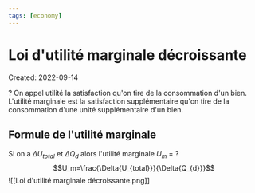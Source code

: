 ```yaml
---
tags: [economy] 
---
```

# Loi d'utilité marginale décroissante
Created: 2022-09-14

?
On appel utilité la satisfaction qu'on tire de la consommation d'un bien.
L'utilité marginale est la satisfaction supplémentaire qu'on tire de la consommation d'une unité supplémentaire d'un bien.
<!--SR:!2022-09-16,1,210-->

## Formule de l'utilité marginale
Si on a $\Delta{U_{total}}$ et $\Delta{Q_d}$ alors l'utilité marginale $U_m$ =
?
$$U_m=\frac{\Delta{U_{total}}}{\Delta{Q_{d}}}$$
![[Loi d'utilité marginale décroissante.png]]
<!--SR:!2022-09-17,3,250-->

